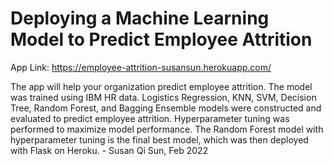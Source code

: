 # Deploying a Machine Learning Model to Predict Employee Attrition
            
App Link: https://employee-attrition-susansun.herokuapp.com/        

The app will help your organization predict employee attrition. The model was trained using IBM HR data. Logistics Regression, KNN, SVM, Decision Tree, Random Forest, and Bagging Ensemble models were constructed and evaluated to predict employee attrition. Hyperparameter tuning was performed to maximize model performance. The Random Forest model with hyperparameter tuning is the final best model, which was then deployed with Flask on Heroku. - Susan Qi Sun, Feb 2022
